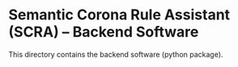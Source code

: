 # Semantic Corona Rule Assistant (SCRA) – Backend Software

This directory contains the backend software (python package).
